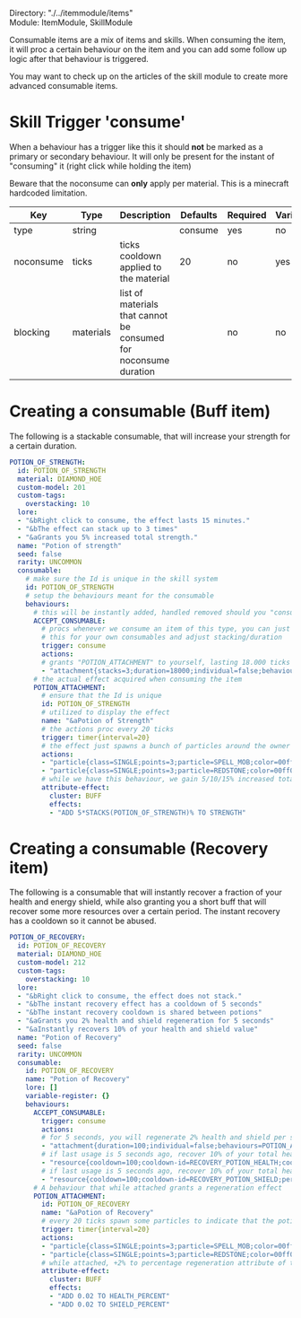 Directory: "./../itemmodule/items"  
Module: ItemModule, SkillModule

Consumable items are a mix of items and skills. When consuming the item, it will proc a certain behaviour on the item and you can add some follow up logic after that behaviour is triggered. 

You may want to check up on the articles of the skill module to create more advanced consumable items.

# Skill Trigger 'consume'

When a behaviour has a trigger like this it should **not** be marked as a primary or secondary behaviour. It will only be present for the instant of "consuming" it (right click while holding the item)

Beware that the noconsume can **only** apply per material. This is a minecraft hardcoded limitation.

| Key | Type | Description | Defaults | Required | Variable |
|-|-|-|-|-|-|
| type | string | | consume | yes | no |
| noconsume | ticks | ticks cooldown applied to the material | 20 | no | yes |
| blocking | materials | list of materials that cannot be consumed for noconsume duration | | no | no |

# Creating a consumable (Buff item)

The following is a stackable consumable, that will increase your strength for a certain duration.

```yml
POTION_OF_STRENGTH:
  id: POTION_OF_STRENGTH
  material: DIAMOND_HOE
  custom-model: 201
  custom-tags:
    overstacking: 10
  lore:
  - "&bRight click to consume, the effect lasts 15 minutes."
  - "&bThe effect can stack up to 3 times"
  - "&aGrants you 5% increased total strength."
  name: "Potion of strength"
  seed: false
  rarity: UNCOMMON
  consumable:
    # make sure the Id is unique in the skill system
    id: POTION_OF_STRENGTH
    # setup the behaviours meant for the consumable
    behaviours:
      # this will be instantly added, handled removed should you "consume" the item
      ACCEPT_CONSUMABLE:
        # procs whenever we consume an item of this type, you can just copy-paste
        # this for your own consumables and adjust stacking/duration
        trigger: consume
        actions:
        # grants "POTION_ATTACHMENT" to yourself, lasting 18.000 ticks and stacking up to 3 times
        - "attachment{stacks=3;duration=18000;individual=false;behaviours=POTION_ATTACHMENT}@self"
      # the actual effect acquired when consuming the item
      POTION_ATTACHMENT:
        # ensure that the Id is unique
        id: POTION_OF_STRENGTH
        # utilized to display the effect
        name: "&aPotion of Strength"
        # the actions proc every 20 ticks
        trigger: timer{interval=20}
        # the effect just spawns a bunch of particles around the owner
        actions:
        - "particle{class=SINGLE;points=3;particle=SPELL_MOB;color=00ff00;random=1}@self"
        - "particle{class=SINGLE;points=3;particle=REDSTONE;color=00ff00;random=1}@self"
        # while we have this behaviour, we gain 5/10/15% increased total strength        
        attribute-effect:
          cluster: BUFF
          effects:
          - "ADD 5*STACKS(POTION_OF_STRENGTH)% TO STRENGTH"
```

# Creating a consumable (Recovery item)

The following is a consumable that will instantly recover a fraction of your health and energy shield, while also granting you a short buff that will recover some more resources over a certain period. The instant recovery has a cooldown so it cannot be abused.

```yml
POTION_OF_RECOVERY:
  id: POTION_OF_RECOVERY
  material: DIAMOND_HOE
  custom-model: 212
  custom-tags:
    overstacking: 10
  lore:
  - "&bRight click to consume, the effect does not stack."
  - "&bThe instant recovery effect has a cooldown of 5 seconds"
  - "&bThe instant recovery cooldown is shared between potions"
  - "&aGrants you 2% health and shield regeneration for 5 seconds"
  - "&aInstantly recovers 10% of your health and shield value"
  name: "Potion of Recovery"
  seed: false
  rarity: UNCOMMON
  consumable:
    id: POTION_OF_RECOVERY
    name: "Potion of Recovery"
    lore: []
    variable-register: {}
    behaviours:
      ACCEPT_CONSUMABLE:
        trigger: consume
        actions:
        # for 5 seconds, you will regenerate 2% health and shield per second
        - "attachment{duration=100;individual=false;behaviours=POTION_ATTACHMENT}@self"
        # if last usage is 5 seconds ago, recover 10% of your total health
        - "resource{cooldown=100;cooldown-id=RECOVERY_POTION_HEALTH;cooldownid=;percent=true;set=false;amount=0.10;target=SHIELD}@self"
        # if last usage is 5 seconds ago, recover 10% of your total health
        - "resource{cooldown=100;cooldown-id=RECOVERY_POTION_SHIELD;percent=true;set=false;amount=0.10;target=HEALTH}@self"
      # A behaviour that while attached grants a regeneration effect
      POTION_ATTACHMENT:
        id: POTION_OF_RECOVERY
        name: "&aPotion of Recovery"
        # every 20 ticks spawn some particles to indicate that the potion is active
        trigger: timer{interval=20}
        actions:
        - "particle{class=SINGLE;points=3;particle=SPELL_MOB;color=00ff00;random=1}@self"
        - "particle{class=SINGLE;points=3;particle=REDSTONE;color=00ff00;random=1}@self"
        # while attached, +2% to percentage regeneration attribute of the player.
        attribute-effect:
          cluster: BUFF
          effects:
          - "ADD 0.02 TO HEALTH_PERCENT"
          - "ADD 0.02 TO SHIELD_PERCENT"
```